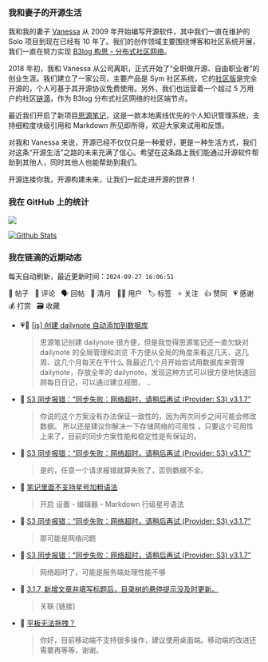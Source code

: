 ### 我和妻子的开源生活

我和我的妻子 [Vanessa](https://github.com/Vanessa219) 从 2009 年开始编写开源软件，其中我们一直在维护的 Solo 项目到现在已经有 10 年了。我们的创作领域主要围绕博客和社区系统开展，我们一直在努力实现 [B3log 构思 - 分布式社区网络](https://ld246.com/article/1546941897596)。

2018 年初，我和 Vanessa 从公司离职，正式开始了“全职做开源、自由职业者”的创业生涯。我们建立了一家公司，主要产品是 Sym 社区系统，它的[社区版](https://github.com/88250/symphony)是完全开源的，个人可基于其开源协议免费使用。另外，我们也运营着一个超过 5 万用户的社区[链滴](https://ld246.com)，作为 B3log 分布式社区网络的社区端节点。

最近我们开启了新项目[思源笔记](https://github.com/siyuan-note/siyuan)，这是一款本地离线优先的个人知识管理系统，支持细粒度块级引用和 Markdown 所见即所得，欢迎大家来试用和反馈。

对我和 Vanessa 来说，开源已经不仅仅只是一种爱好，更是一种生活方式，我们对这条“开源生活”之路的未来充满了信心。希望在这条路上我们能通过开源软件帮助到其他人，同时其他人也能帮助到我们。

开源连接你我，开源构建未来，让我们一起走进开源的世界！

### 我在 GitHub 上的统计

<a title="Hits" target="_blank" href="https://github.com/88250/88250"><img src="https://hits.b3log.org/88250/88250.svg"></a>

[![Github Stats](https://github-readme-stats.vercel.app/api?username=88250&theme=tokyonight&show_icons=true)](https://github.com/88250)

<!--events start -->

### 我在链滴的近期动态

每天自动刷新，最近更新时间：`2024-09-27 16:06:51`

📝 帖子 &nbsp; 💬 评论 &nbsp; 🗣 回帖 &nbsp; 🌙 清月 &nbsp; 👨‍💻 用户 &nbsp; 🏷️ 标签 &nbsp; ⭐️ 关注 &nbsp; 👍 赞同 &nbsp; 💗 感谢 &nbsp; 💰 打赏 &nbsp; 🗃 收藏

* 💗📝 [[js] 创建 dailynote 自动添加到数据库](https://ld246.com/article/1727358874893)

  > 思源笔记创建 dailynote 很方便，但是我觉得思源笔记还一直欠缺对 dailynote 的全局管理和浏览 不方便从全局的角度来看这几天、这几周、这几个月每天在干什么 我最近几个月开始尝试用数据库来管理 dailynote，存放全年的 dailynote，发现这种方式可以很方便地快速回顾每日日记，可以通过建立视图， ..
* 💬 [S3 同步报错：“同步失败：网络超时，请稍后再试 (Provider: S3) v3.1.7”](https://ld246.com/article/1727316951318/comment/1727347943324#comments)

  > 你说的这个方案没有办法保证一致性的，因为两次同步之间可能会修改数据。 所以还是建议你解决一下存储网络的可用性 ，只要这个可用性上来了，目前的同步方案性能和稳定性是有保证的。
* 💬 [S3 同步报错：“同步失败：网络超时，请稍后再试 (Provider: S3) v3.1.7”](https://ld246.com/article/1727316951318/comment/1727337021637#comments)

  > 是的，任意一个请求报错就算失败了，否则数据不全。
* 💬 [笔记里面不支持星号加粗语法](https://ld246.com/article/1727333629502/comment/1727334759275#comments)

  > 开启 设置 - 编辑器 - Markdown 行级星号语法
* 💬 [S3 同步报错：“同步失败：网络超时，请稍后再试 (Provider: S3) v3.1.7”](https://ld246.com/article/1727316951318/comment/1727334490848#comments)

  > 那可能是网络问题
* 💬 [S3 同步报错：“同步失败：网络超时，请稍后再试 (Provider: S3) v3.1.7”](https://ld246.com/article/1727316951318/comment/1727323491112#comments)

  > 网络超时了，可能是服务端处理性能不够
* 💬 [3.1.7, 新增文章并填写标题后，目录树的悬停提示没及时更新。](https://ld246.com/article/1727318459174/comment/1727319020501#comments)

  > 关联 [链接]
* 💬 [平板无法拖拽？](https://ld246.com/article/1727317244428/comment/1727318008104#comments)

  > 你好，目前移动端不支持很多操作，建议使用桌面端。移动端的改进还需要再等等，谢谢。


<!--events end -->
